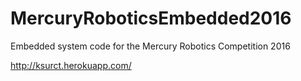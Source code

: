 # MercuryRoboticsEmbedded2016
Embedded system code for the Mercury Robotics Competition 2016

http://ksurct.herokuapp.com/
